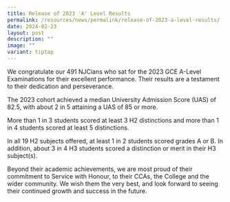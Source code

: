 ```yaml
---
title: Release of 2023 'A' Level Results
permalink: /resources/news/permalink/release-of-2023-a-level-results/
date: 2024-02-23
layout: post
description: ""
image: ""
variant: tiptap
---
```

<p>We congratulate our 491 NJCians who sat for the 2023 GCE A-Level Examinations
for their excellent performance. Their results are a testament to their
dedication and perseverance.</p>
<p>The 2023 cohort achieved a median University Admission Score (UAS) of
82.5, with about 2 in 5 attaining a UAS of 85 or more.</p>
<p>More than 1 in 3 students scored at least 3 H2 distinctions and more than
1 in 4 students scored at least 5 distinctions.</p>
<p>In all 19 H2 subjects offered, at least 1 in 2 students scored grades
A or B. In addition, about 3 in 4 H3 students scored a distinction or merit
in their H3 subject(s).</p>
<p>Beyond their academic achievements, we are most proud of their commitment
to Service with Honour, to their CCAs, the College and the wider community.
We wish them the very best, and look forward to seeing their continued
growth and success in the future.</p>